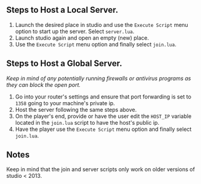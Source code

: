 ## Steps to Host a Local Server.

1. Launch the desired place in studio and use the `Execute Script` menu option to start up the server. Select `server.lua`.
2. Launch studio again and open an empty (new) place.
3. Use the `Execute Script` menu option and finally select `join.lua`.

## Steps to Host a Global Server.
*Keep in mind of any potentially running firewalls or antivirus programs as they can block the open port.*

1. Go into your router's settings and ensure that port forwarding is set to `1358` going to your machine's private ip.
2. Host the server following the same steps above.
3. On the player's end, provide or have the user edit the `HOST_IP` variable located in the `join.lua` script to have the host's public ip.
4. Have the player use the `Execute Script` menu option and finally select `join.lua`.

## Notes
Keep in mind that the join and server scripts only work on older versions of studio < 2013.
